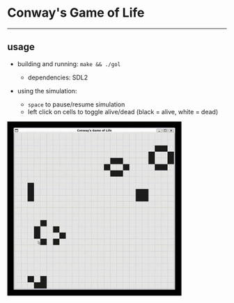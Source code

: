 # Conway's Game of Life
---
## usage
- building and running: `make && ./gol`<br>
	- dependencies: SDL2

- using the simulation:
	- `space` to pause/resume simulation
	- left click on cells to toggle alive/dead (black = alive, white = dead)
<img src="./imgs/2021-11-15 18-17-23_Trim.gif" width="400" height="400">
